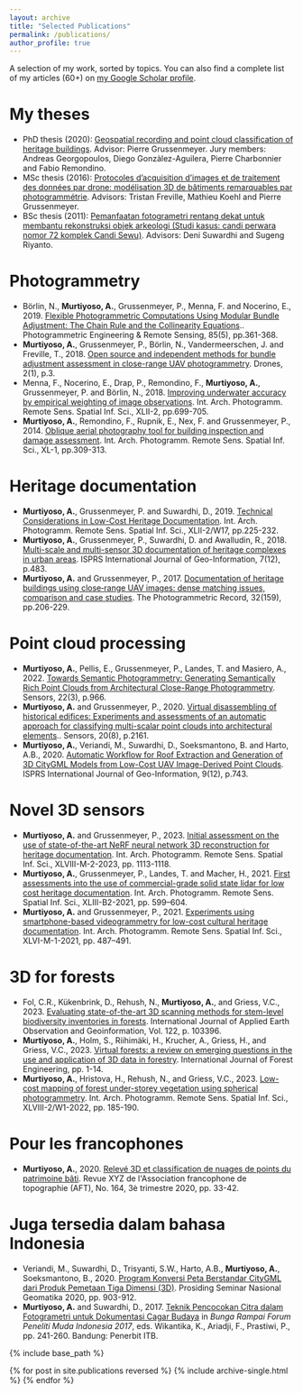 ```yaml
---
layout: archive
title: "Selected Publications"
permalink: /publications/
author_profile: true
---
```



A selection of my work, sorted by topics. You can also find a complete list of my articles (60+) on <a href="https://scholar.google.fr/citations?user=JoXowwQAAAAJ&hl=en" target="_blank">my Google Scholar profile</a>.

# My theses
- PhD thesis (2020): <a href="http://dx.doi.org/10.13140/RG.2.2.14407.52643" target="_blank">Geospatial recording and point cloud classification of heritage buildings</a>. Advisor: Pierre Grussenmeyer. Jury members: Andreas Georgopoulos, Diego Gonzàlez-Aguilera, Pierre Charbonnier and Fabio Remondino.
- MSc thesis (2016): <a href="http://dx.doi.org/10.13140/RG.2.2.25742.48969" target="_blank">Protocoles d’acquisition d’images et de traitement des données par drone:
modélisation 3D de bâtiments remarquables par photogrammétrie</a>. Advisors: Tristan Freville, Mathieu Koehl and Pierre Grussenmeyer.
- BSc thesis (2011): <a href="https://digilib.itb.ac.id/index.php/gdl/view/14015" target="_blank">Pemanfaatan fotogrametri rentang dekat untuk membantu rekonstruksi
objek arkeologi (Studi kasus: candi perwara nomor 72 komplek Candi Sewu)</a>. Advisors: Deni Suwardhi and Sugeng Riyanto.

# Photogrammetry
- Börlin, N., **Murtiyoso, A.**, Grussenmeyer, P., Menna, F. and Nocerino, E., 2019. <a href="https://doi.org/10.14358/PERS.85.5.361" target="_blank">Flexible Photogrammetric Computations Using Modular Bundle Adjustment: The Chain Rule and the Collinearity Equations</a>.. Photogrammetric Engineering & Remote Sensing, 85(5), pp.361-368. 
- **Murtiyoso, A.**, Grussenmeyer, P., Börlin, N., Vandermeerschen, J. and Freville, T., 2018. <a href="https://doi.org/10.3390/drones2010003" target="_blank">Open source and independent methods for bundle adjustment assessment in close-range UAV photogrammetry</a>. Drones, 2(1), p.3. 
- Menna, F., Nocerino, E., Drap, P., Remondino, F., **Murtiyoso, A.**, Grussenmeyer, P. and Börlin, N., 2018.  <a href="https://doi.org/10.5194/isprs-archives-XLII-2-699-2018" target="_blank">Improving underwater accuracy by empirical weighting of image observations</a>. Int. Arch. Photogramm. Remote Sens. Spatial Inf. Sci., XLII-2, pp.699-705.
- **Murtiyoso, A.**, Remondino, F., Rupnik, E., Nex, F. and Grussenmeyer, P., 2014. <a href="https://doi.org/10.5194/isprsarchives-XL-1-309-2014" target="_blank">Oblique aerial photography tool for building inspection and damage assessment</a>. Int. Arch. Photogramm. Remote Sens. Spatial Inf. Sci., XL-1, pp.309-313. 

# Heritage documentation
- **Murtiyoso, A.**, Grussenmeyer, P. and Suwardhi, D., 2019. <a href="https://doi.org/10.5194/isprs-archives-XLII-2-W17-225-2019" target="_blank">Technical Considerations in Low-Cost Heritage Documentation</a>. Int. Arch. Photogramm. Remote Sens. Spatial Inf. Sci., XLII-2/W17, pp.225-232. 
- **Murtiyoso, A.**, Grussenmeyer, P., Suwardhi, D. and Awalludin, R., 2018. <a href="https://doi.org/10.3390/ijgi7120483" target="_blank">Multi-scale and multi-sensor 3D documentation of heritage complexes in urban areas</a>. ISPRS International Journal of Geo-Information, 7(12), p.483. 
- **Murtiyoso, A.** and Grussenmeyer, P., 2017. <a href="https://doi.org/10.1111/phor.12197" target="_blank"> Documentation of heritage buildings using close‐range UAV images: dense matching issues, comparison and case studies</a>. The Photogrammetric Record, 32(159), pp.206-229. 


# Point cloud processing
- **Murtiyoso, A.**, Pellis, E., Grussenmeyer, P., Landes, T. and Masiero, A., 2022. <a href="https://doi.org/10.3390/s22030966" target="_blank">Towards Semantic Photogrammetry: Generating Semantically Rich Point Clouds from Architectural Close-Range Photogrammetry</a>. Sensors, 22(3), p.966. 
- **Murtiyoso, A.** and Grussenmeyer, P., 2020. <a href="https://doi.org/10.3390/s20082161" target="_blank">Virtual disassembling of historical edifices: Experiments and assessments of an automatic approach for classifying multi-scalar point clouds into architectural elements</a>.. Sensors, 20(8), p.2161. 
- **Murtiyoso, A.**, Veriandi, M., Suwardhi, D., Soeksmantono, B. and Harto, A.B., 2020. <a href="https://doi.org/10.3390/ijgi9120743" target="_blank">Automatic Workflow for Roof Extraction and Generation of 3D CityGML Models from Low-Cost UAV Image-Derived Point Clouds</a>. ISPRS International Journal of Geo-Information, 9(12), p.743. 


# Novel 3D sensors
- **Murtiyoso, A.** and Grussenmeyer, P., 2023. <a href="https://doi.org/10.5194/isprs-archives-XLVIII-M-2-2023-1113-2023" target="_blank">Initial assessment on the use of state-of-the-art NeRF neural network 3D reconstruction for heritage documentation</a>. Int. Arch. Photogramm. Remote Sens. Spatial Inf. Sci., XLVIII-M-2-2023, pp. 1113-1118. 
- **Murtiyoso, A.**, Grussenmeyer, P., Landes, T. and Macher, H., 2021. <a href="https://doi.org/10.5194/isprs-archives-XLIII-B2-2021-599-2021" target="_blank">First assessments into the use of commercial-grade solid state lidar for low cost heritage documentation</a>. Int. Arch. Photogramm. Remote Sens. Spatial Inf. Sci., XLIII-B2-2021, pp. 599–604. 
- **Murtiyoso, A.** and Grussenmeyer, P., 2021. <a href="https://doi.org/10.5194/isprs-archives-XLVI-M-1-2021-487-2021" target="_blank">Experiments using smartphone-based videogrammetry for low-cost cultural heritage documentation</a>. Int. Arch. Photogramm. Remote Sens. Spatial Inf. Sci., XLVI-M-1-2021, pp. 487–491. 

# 3D for forests
- Fol, C.R., Kükenbrink, D., Rehush, N., **Murtiyoso, A.**, and Griess, V.C., 2023. <a href="https://doi.org/10.1016/j.jag.2023.103396" target="_blank">Evaluating state-of-the-art 3D scanning methods for stem-level biodiversity inventories in forests</a>. International Journal of Applied Earth Observation and Geoinformation, Vol. 122, p. 103396.
- **Murtiyoso, A.**, Holm, S., Riihimäki, H., Krucher, A., Griess, H., and Griess, V.C., 2023. <a href="https://doi.org/10.1080/14942119.2023.2217065" target="_blank">Virtual forests: a review on emerging questions in the use and application of 3D data in forestry</a>. International Journal of Forest Engineering, pp. 1-14.
- **Murtiyoso, A.**, Hristova, H., Rehush, N., and Griess, V.C., 2023. <a href="https://doi.org/10.5194/isprs-archives-XLVIII-2-W1-2022-185-2022" target="_blank">Low-cost mapping of forest under-storey vegetation using spherical photogrammetry</a>. Int. Arch. Photogramm. Remote Sens. Spatial Inf. Sci., XLVIII-2/W1-2022, pp. 185-190.

# Pour les francophones
- **Murtiyoso, A.**, 2020.  <a href="https://www.researchgate.net/publication/344405483_Releve_3D_et_classification_de_nuages_de_points_du_patrimoine_bati" target="_blank">Relevé 3D et classification de nuages de points du patrimoine bâti</a>. Revue XYZ de l'Association francophone de topographie (AFT), No. 164, 3è trimestre 2020, pp. 33-42. 

# Juga tersedia dalam bahasa Indonesia
- Veriandi, M., Suwardhi, D., Trisyanti, S.W., Harto, A.B., **Murtiyoso, A.**, Soeksmantono, B., 2020. <a href="https://www.researchgate.net/publication/351316361_PROGRAM_KONVERSI_PETA_BERSTANDAR_CITYGML_DARI_PRODUK_PEMETAAN_TIGA_DIMENSI_3D" target="_blank">Program Konversi Peta Berstandar CityGML dari Produk Pemetaan Tiga Dimensi (3D)</a>. Prosiding Seminar Nasional Geomatika 2020, pp. 903-912.
- **Murtiyoso, A.** and Suwardhi, D., 2017. <a href="https://www.researchgate.net/publication/320922935_Teknik_Pencocokan_Citra_dalam_Fotogrametri_untuk_Dokumentasi_Cagar_Budaya" target="_blank">Teknik Pencocokan Citra dalam Fotogrametri untuk Dokumentasi Cagar Budaya</a> in _Bunga Rampai Forum Peneliti Muda Indonesia 2017_, eds. Wikantika, K., Ariadji, F., Prastiwi, P., pp. 241-260.  Bandung: Penerbit ITB. 

{% include base_path %}

{% for post in site.publications reversed %}
  {% include archive-single.html %}
{% endfor %}
